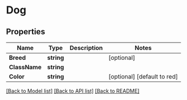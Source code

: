 # Dog

## Properties
Name | Type | Description | Notes
------------ | ------------- | ------------- | -------------
**Breed** | **string** |  | [optional] 
**ClassName** | **string** |  | 
**Color** | **string** |  | [optional] [default to red]

[[Back to Model list]](../README.md#documentation-for-models) [[Back to API list]](../README.md#documentation-for-api-endpoints) [[Back to README]](../README.md)


